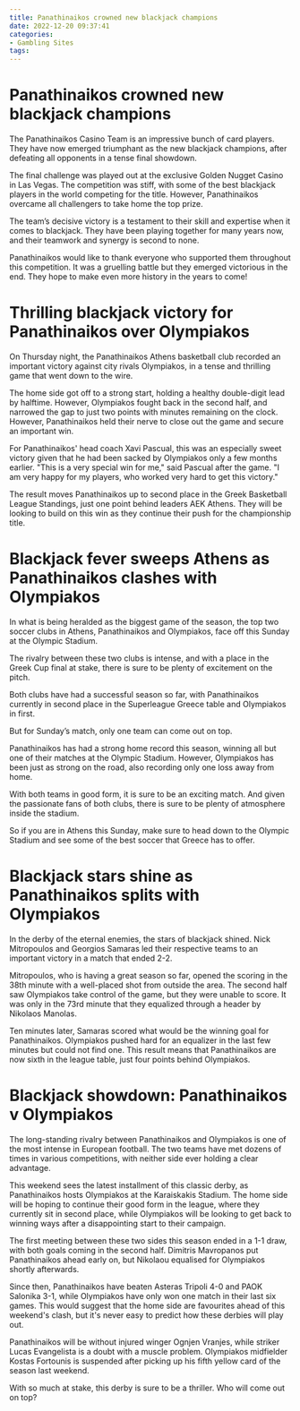```yaml
---
title: Panathinaikos crowned new blackjack champions 
date: 2022-12-20 09:37:41
categories:
- Gambling Sites
tags:
---
```



#  Panathinaikos crowned new blackjack champions 

The Panathinaikos Casino Team is an impressive bunch of card players. They have now emerged triumphant as the new blackjack champions, after defeating all opponents in a tense final showdown.

The final challenge was played out at the exclusive Golden Nugget Casino in Las Vegas. The competition was stiff, with some of the best blackjack players in the world competing for the title. However, Panathinaikos overcame all challengers to take home the top prize.

The team’s decisive victory is a testament to their skill and expertise when it comes to blackjack. They have been playing together for many years now, and their teamwork and synergy is second to none.

Panathinaikos would like to thank everyone who supported them throughout this competition. It was a gruelling battle but they emerged victorious in the end. They hope to make even more history in the years to come!

#  Thrilling blackjack victory for Panathinaikos over Olympiakos 

On Thursday night, the Panathinaikos Athens basketball club recorded an important victory against city rivals Olympiakos, in a tense and thrilling game that went down to the wire. 

The home side got off to a strong start, holding a healthy double-digit lead by halftime. However, Olympiakos fought back in the second half, and narrowed the gap to just two points with minutes remaining on the clock. However, Panathinaikos held their nerve to close out the game and secure an important win. 

For Panathinaikos' head coach Xavi Pascual, this was an especially sweet victory given that he had been sacked by Olympiakos only a few months earlier. "This is a very special win for me," said Pascual after the game. "I am very happy for my players, who worked very hard to get this victory." 

The result moves Panathinaikos up to second place in the Greek Basketball League Standings, just one point behind leaders AEK Athens. They will be looking to build on this win as they continue their push for the championship title.

#  Blackjack fever sweeps Athens as Panathinaikos clashes with Olympiakos 

In what is being heralded as the biggest game of the season, the top two soccer clubs in Athens, Panathinaikos and Olympiakos, face off this Sunday at the Olympic Stadium.

The rivalry between these two clubs is intense, and with a place in the Greek Cup final at stake, there is sure to be plenty of excitement on the pitch.

Both clubs have had a successful season so far, with Panathinaikos currently in second place in the Superleague Greece table and Olympiakos in first.

But for Sunday’s match, only one team can come out on top.

Panathinaikos has had a strong home record this season, winning all but one of their matches at the Olympic Stadium. However, Olympiakos has been just as strong on the road, also recording only one loss away from home.

With both teams in good form, it is sure to be an exciting match. And given the passionate fans of both clubs, there is sure to be plenty of atmosphere inside the stadium.

So if you are in Athens this Sunday, make sure to head down to the Olympic Stadium and see some of the best soccer that Greece has to offer.

#  Blackjack stars shine as Panathinaikos splits with Olympiakos 

In the derby of the eternal enemies, the stars of blackjack shined. Nick Mitropoulos and Georgios Samaras led their respective teams to an important victory in a match that ended 2-2.

Mitropoulos, who is having a great season so far, opened the scoring in the 38th minute with a well-placed shot from outside the area. The second half saw Olympiakos take control of the game, but they were unable to score. It was only in the 73rd minute that they equalized through a header by Nikolaos Manolas.

Ten minutes later, Samaras scored what would be the winning goal for Panathinaikos. Olympiakos pushed hard for an equalizer in the last few minutes but could not find one. This result means that Panathinaikos are now sixth in the league table, just four points behind Olympiakos.

#  Blackjack showdown: Panathinaikos v Olympiakos

The long-standing rivalry between Panathinaikos and Olympiakos is one of the most intense in European football. The two teams have met dozens of times in various competitions, with neither side ever holding a clear advantage.

This weekend sees the latest installment of this classic derby, as Panathinaikos hosts Olympiakos at the Karaiskakis Stadium. The home side will be hoping to continue their good form in the league, where they currently sit in second place, while Olympiakos will be looking to get back to winning ways after a disappointing start to their campaign.

The first meeting between these two sides this season ended in a 1-1 draw, with both goals coming in the second half. Dimitris Mavropanos put Panathinaikos ahead early on, but Nikolaou equalised for Olympiakos shortly afterwards.

Since then, Panathinaikos have beaten Asteras Tripoli 4-0 and PAOK Salonika 3-1, while Olympiakos have only won one match in their last six games. This would suggest that the home side are favourites ahead of this weekend's clash, but it's never easy to predict how these derbies will play out.

Panathinaikos will be without injured winger Ognjen Vranjes, while striker Lucas Evangelista is a doubt with a muscle problem. Olympiakos midfielder Kostas Fortounis is suspended after picking up his fifth yellow card of the season last weekend.

With so much at stake, this derby is sure to be a thriller. Who will come out on top?